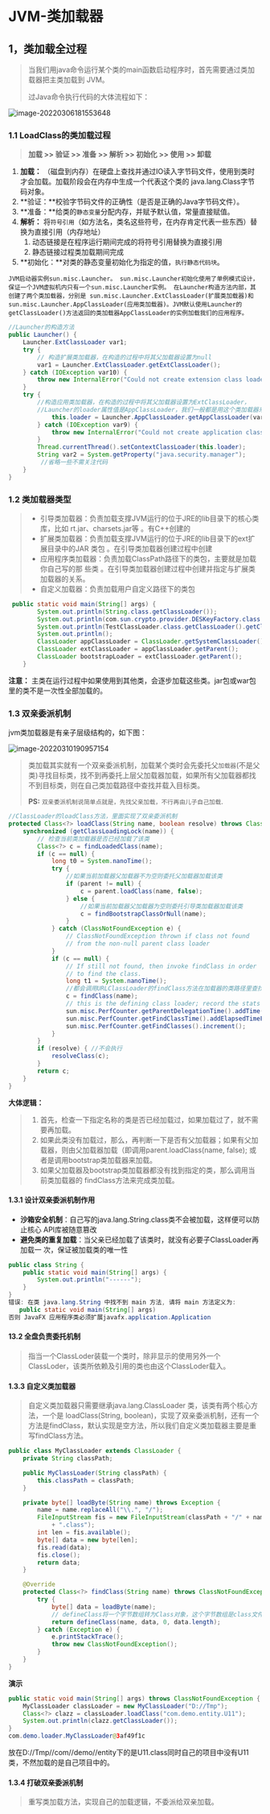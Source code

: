 # JVM-类加载器

## 1，类加载全过程

>   当我们用java命令运行某个类的main函数启动程序时，首先需要通过类加载器把主类加载到 JVM。
>
>   过Java命令执行代码的大体流程如下：

![image-20220306181553648](asserts/image-20220306181553648.png)

### 1.1 LoadClass的类加载过程

>   **加载 >> 验证 >> 准备 >> 解析 >> 初始化 >> 使用 >> 卸载**

1.   **加载：** （磁盘到内存）在硬盘上查找并通过IO读入字节码文件，使用到类时才会加载。加载阶段会在内存中生成一个代表这个类的 java.lang.Class字节码对象。
2.   **验证：**校验字节码文件的正确性（是否是正确的Java字节码文件）。
3.   **准备：**给类的`静态变量`分配内存，并赋予默认值，常量直接赋值。
4.   **解析：** 将`符号引用`（如方法名，类名这些符号，在内存肯定代表一些东西）替换为直接引用（内存地址）
     1.   动态链接是在程序运行期间完成的将符号引用替换为直接引用
     2.   静态链接过程类加载期间完成
5.   **初始化：**对类的静态变量初始化为指定的值，`执行静态代码块`。

`JVM启动器实例sun.misc.Launcher。
sun.misc.Launcher初始化使用了单例模式设计，保证一个JVM虚拟机内只有一个sun.misc.Launcher实例。
在Launcher构造方法内部，其创建了两个类加载器，分别是
sun.misc.Launcher.ExtClassLoader(扩展类加载器)和sun.misc.Launcher.AppClassLoader(应用类加载器)。JVM默认使用Launcher的getClassLoader()方法返回的类加载器AppClassLoader的实例加载我们的应用程序。`

```java
//Launcher的构造方法
public Launcher() {
    Launcher.ExtClassLoader var1;
    try {
    	// 构造扩展类加载器，在构造的过程中将其父加载器设置为null
     	var1 = Launcher.ExtClassLoader.getExtClassLoader();
    } catch (IOException var10) {
   		throw new InternalError("Could not create extension class loader", var10);
    }
    try {
        //构造应用类加载器，在构造的过程中将其父加载器设置为ExtClassLoader，
        //Launcher的loader属性值是AppClassLoader，我们一般都是用这个类加载器来加载我们自己写的应用程序
        	this.loader = Launcher.AppClassLoader.getAppClassLoader(var1);
        } catch (IOException var9) {
            throw new InternalError("Could not create application class loader", var9);
        }
        Thread.currentThread().setContextClassLoader(this.loader);
        String var2 = System.getProperty("java.security.manager");
         //省略一些不需关注代码
    }
}
```



### 1.2 类加载器类型

>   *   引导类加载器：负责加载支撑JVM运行的位于JRE的lib目录下的核心类库，比如 rt.jar、charsets.jar等 。有C++创建的
>   *   扩展类加载器：负责加载支撑JVM运行的位于JRE的lib目录下的ext扩展目录中的JAR 类包 。在引导类加载器创建过程中创建
>   *   应用程序类加载器：负责加载ClassPath路径下的类包，主要就是加载你自己写的那 些类 。在引导类加载器创建过程中创建并指定与扩展类加载器的关系。
>   *   自定义加载器：负责加载用户自定义路径下的类包

```java
 public static void main(String[] args) {
        System.out.println(String.class.getClassLoader());
        System.out.println(com.sun.crypto.provider.DESKeyFactory.class.getClassLoader().getClass().getName());
        System.out.println(TestClassLoader.class.getClassLoader().getClass().getName());
        System.out.println();
        ClassLoader appClassLoader = ClassLoader.getSystemClassLoader();
        ClassLoader extClassLoader = appClassLoader.getParent();
        ClassLoader bootstrapLoader = extClassLoader.getParent();
    }
```

**注意：** 主类在运行过程中如果使用到其他类，会逐步加载这些类。jar包或war包里的类不是一次性全部加载的。



### 1.3 双亲委派机制

jvm类加载器是有亲子层级结构的，如下图：

![image-20220310190957154](asserts/image-20220310190957154.png)

>   类加载其实就有一个双亲委派机制，加载某个类时会先委托父`加载器`(不是父类)寻找目标类，找不到再委托上层父加载器加载，如果所有父加载器都找不到目标类，则在自己类加载路径中查找并载入目标类。
>
>   **PS:** `双亲委派机制说简单点就是，先找父亲加载，不行再由儿子自己加载`.

```java
//ClassLoader的loadClass方法，里面实现了双亲委派机制
protected Class<?> loadClass(String name, boolean resolve) throws ClassNotFoundException {
	synchronized (getClassLoadingLock(name)) {
        // 检查当前类加载器是否已经加载了该类
        Class<?> c = findLoadedClass(name);
        if (c == null) {
			long t0 = System.nanoTime();
			try {
				//如果当前加载器父加载器不为空则委托父加载器加载该类
				if (parent != null) {
					c = parent.loadClass(name, false);
				} else { 
					//如果当前加载器父加载器为空则委托引导类加载器加载该类
					c = findBootstrapClassOrNull(name);
				}
			} catch (ClassNotFoundException e) {
				// ClassNotFoundException thrown if class not found
				// from the non‐null parent class loader
			}
			if (c == null) {
				// If still not found, then invoke findClass in order
				// to find the class.
				long t1 = System.nanoTime();
				//都会调用URLClassLoader的findClass方法在加载器的类路径里查找并加载该类
				c = findClass(name);
				// this is the defining class loader; record the stats
				sun.misc.PerfCounter.getParentDelegationTime().addTime(t1 ‐ t0);
				sun.misc.PerfCounter.getFindClassTime().addElapsedTimeFrom(t1);
				sun.misc.PerfCounter.getFindClasses().increment();
			}
        }
        if (resolve) { //不会执行
            resolveClass(c);
        }
        return c;
	}
}
```

**大体逻辑：**

>   1.   首先，检查一下指定名称的类是否已经加载过，如果加载过了，就不需要再加载。
>   2.    如果此类没有加载过，那么，再判断一下是否有父加载器；如果有父加载器，则由父加载器加载（即调用parent.loadClass(name, false); 或者是调用bootstrap类加载器来加载。 
>   3.    如果父加载器及bootstrap类加载器都没有找到指定的类，那么调用当前类加载器的 findClass方法来完成类加载。



#### 1.3.1 设计双亲委派机制作用

*   **沙箱安全机制**：自己写的java.lang.String.class类不会被加载，这样便可以防止核心 API库被随意篡改
*   **避免类的重复加载**：当父亲已经加载了该类时，就没有必要子ClassLoader再加载一 次，保证被加载类的唯一性

```java
public class String {
    public static void main(String[] args) {
        System.out.println("------");
    }
}
错误: 在类 java.lang.String 中找不到 main 方法, 请将 main 方法定义为:
   public static void main(String[] args)
否则 JavaFX 应用程序类必须扩展javafx.application.Application
```

#### 13.2 全盘负责委托机制

>   指当一个ClassLoder装载一个类时，除非显示的使用另外一个ClassLoder，该类所依赖及引用的类也由这个ClassLoder载入。



#### 1.3.3 自定义类加载器

>   自定义类加载器只需要继承java.lang.ClassLoader 类，该类有两个核心方法，一个是 loadClass(String, boolean)，实现了双亲委派机制，还有一个方法是findClass，默认实现是空方法，所以我们自定义类加载器主要是重写findClass方法。

```java
public class MyClassLoader extends ClassLoader {
    private String classPath;

    public MyClassLoader(String classPath) {
        this.classPath = classPath;
    }

    private byte[] loadByte(String name) throws Exception {
        name = name.replaceAll("\\.", "/");
        FileInputStream fis = new FileInputStream(classPath + "/" + name
            + ".class");
        int len = fis.available();
        byte[] data = new byte[len];
        fis.read(data);
        fis.close();
        return data;
    }

    @Override
    protected Class<?> findClass(String name) throws ClassNotFoundException {
        try {
            byte[] data = loadByte(name);
            // defineClass将一个字节数组转为Class对象，这个字节数组是class文件读取后最终的字节数组。
            return defineClass(name, data, 0, data.length);
        } catch (Exception e) {
            e.printStackTrace();
            throw new ClassNotFoundException();
        }
    }
}
```

**演示**

```java
public static void main(String[] args) throws ClassNotFoundException {
    MyClassLoader classLoader = new MyClassLoader("D://Tmp");
    Class<?> clazz = classLoader.loadClass("com.demo.entity.U11");
    System.out.println(clazz.getClassLoader());
}
com.demo.loader.MyClassLoader@3af49f1c
```

放在D://Tmp//com//demo//entity下的是U11.class同时自己的项目中没有U11类，不然加载的是自己项目中的。



#### 1.3.4 打破双亲委派机制

>   重写类加载方法，实现自己的加载逻辑，不委派给双亲加载。
